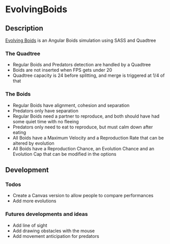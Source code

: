 # EvolvingBoids

## Description
[Evolving Boids](https://sylvainlano.github.io/EvolvingBoids/index.html) is an Angular Boids simulation using SASS and Quadtree

### The Quadtree
- Regular Boids and Predators detection are handled by a Quadtree  
- Boids are not inserted when FPS gets under 20  
- Quadtree capacity is 24 before splitting, and merge is triggered at 1/4 of that  

### The Boids
- Regular Boids have alignment, cohesion and separation  
- Predators only have separation  
- Regular Boids need a partner to reproduce, and both should have had some quiet time with no fleeing  
- Predators only need to eat to reproduce, but must calm down after eating  
- All Boids have a Maximum Velocity and a Reproduction Rate that can be altered by evolution  
- All Boids have a Reproduction Chance, an Evolution Chance and an Evolution Cap that can be modified in the options  

## Development

### Todos
- Create a Canvas version to allow people to compare performances
- Add more evolutions 

### Futures developments and ideas
- Add line of sight  
- Add drawing obstacles with the mouse  
- Add movement anticipation for predators
